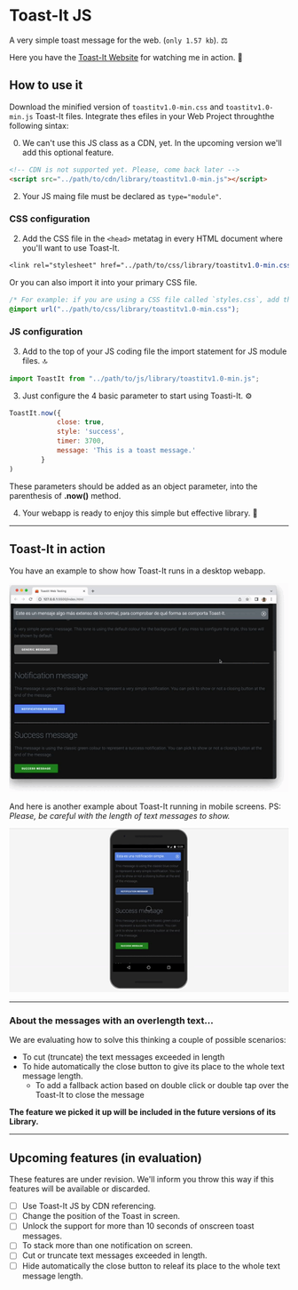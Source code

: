 # Toast-It JS
A very simple toast message for the web. (`only 1.57 kb`). ⚖️

Here you have the [Toast-It Website](https://mobilepadawan.github.io/toastit-js/) for watching me in action. 👀

## How to use it
Download the minified version of `toastitv1.0-min.css` and `toastitv1.0-min.js` Toast-It files.
Integrate thes efiles in your Web Project throughthe following sintax:

0. We can't use this JS class as a CDN, yet. In the upcoming version we'll add this optional feature.

```html
<!-- CDN is not supported yet. Please, come back later -->
<script src="../path/to/cdn/library/toastitv1.0-min.js"></script>
```

2. Your JS maing file must be declared as `type="module"`.

### CSS configuration
2. Add the CSS file in the `<head>` metatag in every HTML document where you'll want to use Toast-It.

```CSS
<link rel="stylesheet" href="../path/to/css/library/toastitv1.0-min.css">
```
Or you can also import it into your primary CSS file.

```css
/* For example: if you are using a CSS file called `styles.css`, add the following link at the top of you CSS file. */
@import url("../path/to/css/library/toastitv1.0-min.css");
```
### JS configuration
3. Add to the top of your JS coding file the import statement for JS module files. 🔝 
   
```javascript
import ToastIt from "../path/to/js/library/toastitv1.0-min.js";
```

3. Just configure the 4 basic parameter to start using Toasti-It. ⚙️
   
```javascript
ToastIt.now({
            close: true, 
            style: 'success', 
            timer: 3700, 
            message: 'This is a toast message.' 
        }
)
```

These parameters should be added as an object parameter, into the parenthesis of **.now()** method.

4. Your webapp is ready to enjoy this simple but effective library. 🥂

<hr>

## Toast-It in action

You have an example to show how Toast-It runs in a desktop webapp.

![Toast-It running in a desktop webapp](https://raw.githubusercontent.com/mobilepadawan/toastit-js/main/images/showing-toast-it-in-action-01.gif)

And here is another example about Toast-It running in mobile screens. 
PS: _Please, be careful with the length of text messages to show._

![Toast-It running in a desktop webapp](https://raw.githubusercontent.com/mobilepadawan/toastit-js/main/images/showing-toast-it-in-action-02.gif)

<hr>

### About the messages with an overlength text...
We are evaluating how to solve this thinking a couple of possible scenarios: 
* To cut (truncate) the text messages exceeded in length
* To hide automatically the close button to give its place to the whole text message length.
   * To add a fallback action based on double click or double tap over the Toast-It to close the message
 
**The feature we picked it up will be included in the future versions of its Library.**

<hr>

## Upcoming features (in evaluation)

These features are under revision. We'll inform you throw this way if this features will be available or discarded.

- [ ] Use Toast-It JS by CDN referencing.
- [ ] Change the position of the Toast in screen.
- [ ] Unlock the support for more than 10 seconds of onscreen toast messages.
- [ ] To stack more than one notification on screen.
- [ ] Cut or truncate text messages exceeded in length.
- [ ] Hide automatically the close button to releaf its place to the whole text message length.
